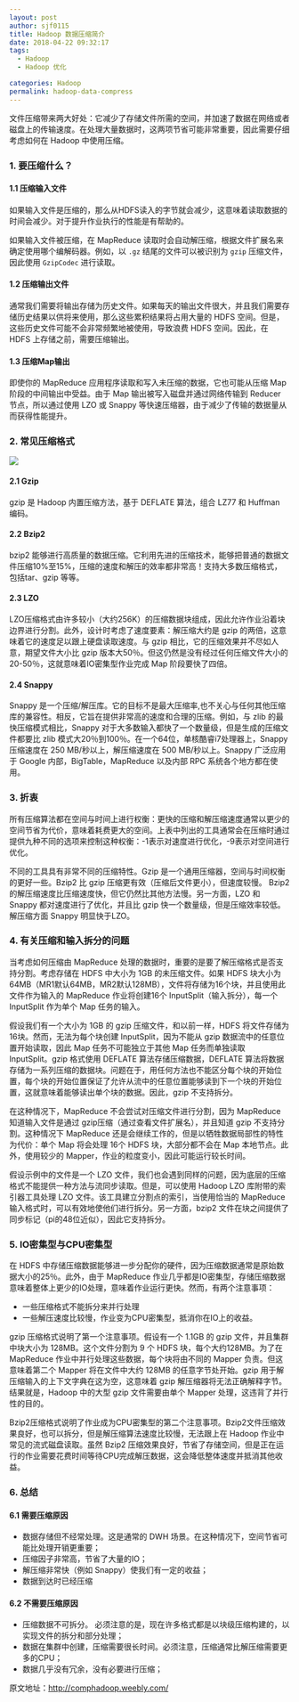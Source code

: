 ```yaml
---
layout: post
author: sjf0115
title: Hadoop 数据压缩简介
date: 2018-04-22 09:32:17
tags:
  - Hadoop
  - Hadoop 优化

categories: Hadoop
permalink: hadoop-data-compress
---
```


文件压缩带来两大好处：它减少了存储文件所需的空间，并加速了数据在网络或者磁盘上的传输速度。在处理大量数据时，这两项节省可能非常重要，因此需要仔细考虑如何在 Hadoop 中使用压缩。

### 1. 要压缩什么？

#### 1.1 压缩输入文件

如果输入文件是压缩的，那么从HDFS读入的字节就会减少，这意味着读取数据的时间会减少。对于提升作业执行的性能是有帮助的。

如果输入文件被压缩，在 MapReduce 读取时会自动解压缩，根据文件扩展名来确定使用哪个编解码器。例如，以 `.gz` 结尾的文件可以被识别为 `gzip` 压缩文件，因此使用 `GzipCodec` 进行读取。

#### 1.2 压缩输出文件

通常我们需要将输出存储为历史文件。如果每天的输出文件很大，并且我们需要存储历史结果以供将来使用，那么这些累积结果将占用大量的 HDFS 空间。但是，这些历史文件可能不会非常频繁地被使用，导致浪费 HDFS 空间。因此，在 HDFS 上存储之前，需要压缩输出。

#### 1.3 压缩Map输出

即使你的 MapReduce 应用程序读取和写入未压缩的数据，它也可能从压缩 Map 阶段的中间输出中受益。由于 Map 输出被写入磁盘并通过网络传输到 Reducer 节点，所以通过使用 LZO 或 Snappy 等快速压缩器，由于减少了传输的数据量从而获得性能提升。

### 2. 常见压缩格式

![](https://github.com/sjf0115/PubLearnNotes/blob/master/image/Hadoop/hadoop-data-compress-1.png?raw=true)

#### 2.1 Gzip

gzip 是 Hadoop 内置压缩方法，基于 DEFLATE 算法，组合 LZ77 和 Huffman 编码。

#### 2.2 Bzip2

bzip2 能够进行高质量的数据压缩。它利用先进的压缩技术，能够把普通的数据文件压缩10%至15%，压缩的速度和解压的效率都非常高！支持大多数压缩格式，包括tar、gzip 等等。

#### 2.3 LZO

LZO压缩格式由许多较小（大约256K）的压缩数据块组成，因此允许作业沿着块边界进行分割。此外，设计时考虑了速度要素：解压缩大约是 gzip 的两倍，这意味着它的速度足以跟上硬盘读取速度。与 gzip 相比，它的压缩效果并不尽如人意，期望文件大小比 gzip 版本大50％。但这仍然是没有经过任何压缩文件大小的20-50％，这就意味着IO密集型作业完成 Map 阶段要快了四倍。

#### 2.4 Snappy

Snappy 是一个压缩/解压库。它的目标不是最大压缩率,也不关心与任何其他压缩库的兼容性。相反，它旨在提供非常高的速度和合理的压缩。例如，与 zlib 的最快压缩模式相比，Snappy 对于大多数输入都快了一个数量级，但是生成的压缩文件都要比 zlib 模式大20％到100％。在一个64位，单核酷睿i7处理器上，Snappy 压缩速度在 250 MB/秒以上，解压缩速度在 500 MB/秒以上。Snappy 广泛应用于 Google 内部，BigTable，MapReduce 以及内部 RPC 系统各个地方都在使用。

### 3. 折衷

所有压缩算法都在空间与时间上进行权衡：更快的压缩和解压缩速度通常以更少的空间节省为代价，意味着耗费更大的空间。上表中列出的工具通常会在压缩时通过提供九种不同的选项来控制这种权衡：-1表示对速度进行优化，-9表示对空间进行优化。

不同的工具具有非常不同的压缩特性。Gzip 是一个通用压缩器，空间与时间权衡的更好一些。Bzip2 比 gzip 压缩更有效（压缩后文件更小），但速度较慢。 Bzip2 的解压缩速度比压缩速度快，但它仍然比其他方法慢。另一方面，LZO 和 Snappy 都对速度进行了优化，并且比 gzip 快一个数量级，但是压缩效率较低。解压缩方面 Snappy 明显快于LZO。

### 4. 有关压缩和输入拆分的问题

当考虑如何压缩由 MapReduce 处理的数据时，重要的是要了解压缩格式是否支持分割。考虑存储在 HDFS 中大小为 1GB 的未压缩文件。如果 HDFS 块大小为 64MB（MR1默认64MB，MR2默认128MB），文件将存储为16个块，并且使用此文件作为输入的 MapReduce 作业将创建16个 InputSplit（输入拆分），每一个 InputSplit 作为单个 Map 任务的输入。

假设我们有一个大小为 1GB 的 gzip 压缩文件，和以前一样，HDFS 将文件存储为16块。然而，无法为每个块创建 InputSplit，因为不能从 gzip 数据流中的任意位置开始读取，因此 Map 任务不可能独立于其他 Map 任务而单独读取 InputSplit。gzip 格式使用 DEFLATE 算法存储压缩数据，DEFLATE 算法将数据存储为一系列压缩的数据块。问题在于，用任何方法也不能区分每个块的开始位置，每个块的开始位置保证了允许从流中的任意位置能够读到下一个块的开始位置，这就意味着能够读出单个块的数据。因此，gzip 不支持拆分。

在这种情况下，MapReduce 不会尝试对压缩文件进行分割，因为 MapReduce 知道输入文件是通过 gzip压缩（通过查看文件扩展名），并且知道 gzip 不支持分割。这种情况下 MapReduce 还是会继续工作的，但是以牺牲数据局部性的特性为代价：单个 Map 将会处理 16个 HDFS 块，大部分都不会在 Map 本地节点。此外，使用较少的 Mapper，作业的粒度变小，因此可能运行较长时间。

假设示例中的文件是一个 LZO 文件，我们也会遇到同样的问题，因为底层的压缩格式不能提供一种方法与流同步读取。但是，可以使用 Hadoop LZO 库附带的索引器工具处理 LZO 文件。该工具建立分割点的索引，当使用恰当的 MapReduce 输入格式时，可以有效地使他们进行拆分。另一方面，bzip2 文件在块之间提供了同步标记（pi的48位近似），因此它支持拆分。

### 5. IO密集型与CPU密集型

在 HDFS 中存储压缩数据能够进一步分配你的硬件，因为压缩数据通常是原始数据大小的25％。此外，由于 MapReduce 作业几乎都是IO密集型，存储压缩数据意味着整体上更少的IO处理，意味着作业运行更快。然而，有两个注意事项：
- 一些压缩格式不能拆分来并行处理
- 一些解压速度比较慢，作业变为CPU密集型，抵消你在IO上的收益。

gzip 压缩格式说明了第一个注意事项。假设有一个 1.1GB 的 gzip 文件，并且集群中块大小为 128MB。这个文件分割为 9 个 HDFS 块，每个大约128MB。为了在 MapReduce 作业中并行处理这些数据，每个块将由不同的 Mapper 负责。但这意味着第二个 Mapper 将在文件中大约 128MB 的任意字节处开始。gzip 用于解压缩输入的上下文字典在这为空，这意味着 gzip 解压缩器将无法正确解释字节。结果就是，Hadoop 中的大型 gzip 文件需要由单个 Mapper 处理，这违背了并行性的目的。

Bzip2压缩格式说明了作业成为CPU密集型的第二个注意事项。Bzip2文件压缩效果良好，也可以拆分，但是解压缩算法速度比较慢，无法跟上在 Hadoop 作业中常见的流式磁盘读取。虽然 Bzip2 压缩效果良好，节省了存储空间，但是正在运行的作业需要花费时间等待CPU完成解压数据，这会降低整体速度并抵消其他收益。

### 6. 总结

#### 6.1 需要压缩原因

- 数据存储但不经常处理。这是通常的 DWH 场景。在这种情况下，空间节省可能比处理开销更重要；
- 压缩因子非常高，节省了大量的IO；
- 解压缩非常快（例如 Snappy）使我们有一定的收益；
- 数据到达时已经压缩

#### 6.2 不需要压缩原因

- 压缩数据不可拆分。 必须注意的是，现在许多格式都是以块级压缩构建的，以实现文件的拆分和部分处理；
- 数据在集群中创建，压缩需要很长时间。必须注意，压缩通常比解压缩需要更多的CPU；
- 数据几乎没有冗余，没有必要进行压缩；

原文地址：http://comphadoop.weebly.com/
